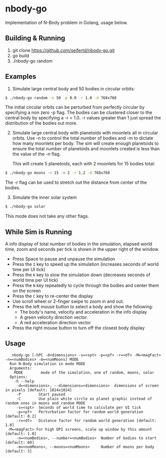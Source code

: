 # nbody-go
Implementation of N-Body problem in Golang, usage below.

## Building & Running
1. git clone https://github.com/seifertd/nbody-go.git
2. go build
3. ./nbody-go random

## Examples

1. Simulate large central body and 50 bodies in circular orbits:
```bash
$ ./nbody-go random -n 50 -p 0.0 -r 1.0 -d 768x768
```

The initial circular orbits can be perturbed from perfectly circular by 
specifying a non zero -p flag. The bodies can be clustered closer to the central
body by specifying a -r < 1.0. -r values greater than 1 just spread the distribution
of the bodies out more.

2. Simulate large central body with planetoids with moonlets all in circular orbits. Use -n 
   to control the total number of bodies and -m to dictate how many moonlets per body.
   The sim will create enough planetoids to ensure the total number of planetoids and
   moonlets created is less than the value of the -n flag.

   This will create 5 planetoids, each with 2 moonlets for 15 bodies total:
```bash
$ ./nbody-go moons -n 15 -m 2 -r 1.2 -d 768x768
```

The -r flag can be used to stretch out the distance from center of the bodies.

3. Simulate the inner solar system
```bash
$ ./nbody-go solar
```

This mode does not take any other flags.

## While Sim is Running

A info display of total number of bodies in the simulation, elapsed world time, zoom and seconds per
tick is shown in the upper right of the window.

* Press Space to pause and unpause the simulation
* Press the `I` key to speed up the simulation (increases seconds of world time per UI tick)
* Press the `K` key to slow the simulation down (decreases seconds of world time per UI tick)
* Press the `N` key repeatedly to cycle through the bodies and center them on the screen
* Press the `C` key to re-center the display
* Use scroll wheel or 2-finger swipe to zoom in and out.
* Press the left mouse button to select a body and show the following:
  * The body's name, velocity and acceleration in the info display
  * A green velocity direction vector.
  * A red acceleration direction vector
* Press the right mouse button to turn off the closest body display

## Usage

	   nbody-go [-hPC -d<dimensions> -s=<spt> -p=<pf> -r=<df> -M=<magFact> -n=<numBodies> -m=<numMoons] MODE
      Run N-Body simulation in mode MODE
      Arguments:
        MODE        mode of the simulation, one of random, moons, solar
      Options:
        -h --help
         -d=<dimensions>, --dimensions=<dimensions>  dimensions of screen in pixels [default: 1024x1024]
         -P        Start paused
         -C        Use plain white circle as planet graphic instead of random ones in moons and random MODE
         -s=<spt>  Seconds of world time to calculate per UI tick
         -p=<pf>   Perturbation factor for random world generation [default: 0.2]
         -r=<df>   Distance factor for random world generation [default: 1.0]
	 -M=<magFact> For high DPI screens, scale up window by this amount [default: 1.0]
         -n=<numBodies>, --number=<numBodies>  Number of bodies to start [default: 60]
         -m=<numMoons>, --moons=<numMoons>     Number of moons per body [default: 3]
